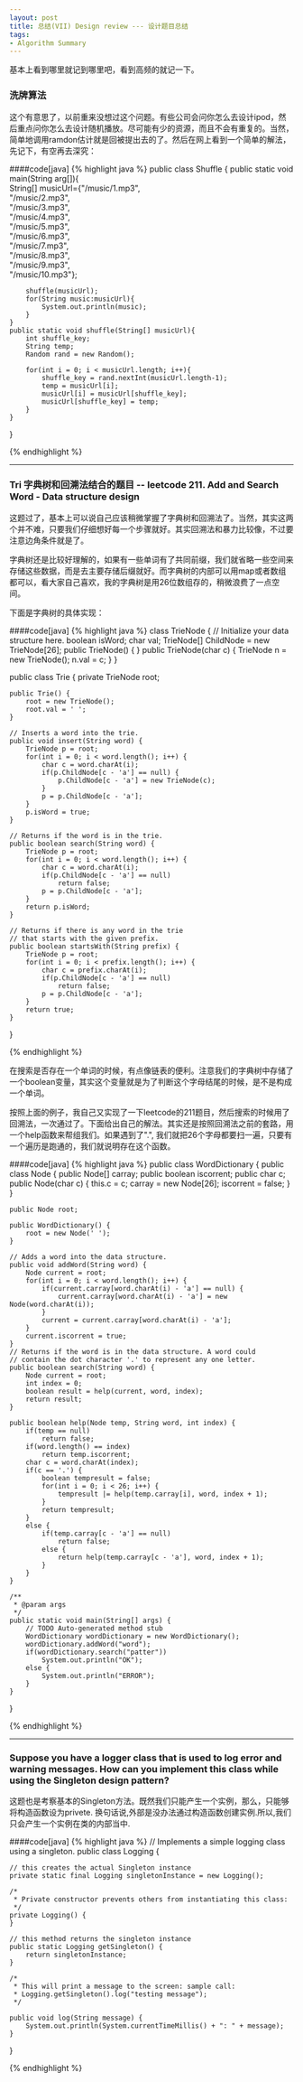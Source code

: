```yaml
---
layout: post
title: 总结(VII) Design review --- 设计题目总结
tags:
- Algorithm Summary
---
```

基本上看到哪里就记到哪里吧，看到高频的就记一下。

### 洗牌算法
这个有意思了，以前重来没想过这个问题。有些公司会问你怎么去设计ipod，然后重点问你怎么去设计随机播放。尽可能有少的资源，而且不会有重复的。当然，简单地调用ramdon估计就是回被提出去的了。然后在网上看到一个简单的解法，先记下，有空再去深究：

####code[java]
{% highlight java %}
public class Shuffle {
    public static void main(String arg[]){  
        String[] musicUrl={"/music/1.mp3",  
                "/music/2.mp3",  
                "/music/3.mp3",  
                "/music/4.mp3",  
                "/music/5.mp3",  
                "/music/6.mp3",  
                "/music/7.mp3",  
                "/music/8.mp3",  
                "/music/9.mp3",  
                "/music/10.mp3"};  
          
        shuffle(musicUrl);  
        for(String music:musicUrl){  
            System.out.println(music);  
        }  
    }  
    public static void shuffle(String[] musicUrl){  
        int shuffle_key;  
        String temp;  
        Random rand = new Random();  
          
        for(int i = 0; i < musicUrl.length; i++){  
            shuffle_key = rand.nextInt(musicUrl.length-1);  
            temp = musicUrl[i];  
            musicUrl[i] = musicUrl[shuffle_key];  
            musicUrl[shuffle_key] = temp;  
        }  
    }  
}

{% endhighlight %}

***

### Tri 字典树和回溯法结合的题目 -- leetcode 211. Add and Search Word - Data structure design

这题过了，基本上可以说自己应该稍微掌握了字典树和回溯法了。当然，其实这两个并不难，只要我们仔细想好每一个步骤就好。其实回溯法和暴力比较像，不过要注意边角条件就是了。

字典树还是比较好理解的，如果有一些单词有了共同前缀，我们就省略一些空间来存储这些数据，而是去主要存储后缀就好。而字典树的内部可以用map或者数组都可以，看大家自己喜欢，我的字典树是用26位数组存的，稍微浪费了一点空间。

下面是字典树的具体实现：

####code[java]
{% highlight java %}
class TrieNode {
    // Initialize your data structure here.
    boolean isWord;
    char val;
    TrieNode[] ChildNode = new TrieNode[26];
    public TrieNode() {
    }
    public TrieNode(char c) {
        TrieNode n = new TrieNode();
        n.val = c;
    }
}

public class Trie {
    private TrieNode root;

    public Trie() {
        root = new TrieNode();
        root.val = ' ';
    }

    // Inserts a word into the trie.
    public void insert(String word) {
        TrieNode p = root;
        for(int i = 0; i < word.length(); i++) {
            char c = word.charAt(i);
            if(p.ChildNode[c - 'a'] == null) {
                p.ChildNode[c - 'a'] = new TrieNode(c);
            }
            p = p.ChildNode[c - 'a'];
        }
        p.isWord = true;
    }

    // Returns if the word is in the trie.
    public boolean search(String word) {
        TrieNode p = root;
        for(int i = 0; i < word.length(); i++) {
            char c = word.charAt(i);
            if(p.ChildNode[c - 'a'] == null)
                return false;
            p = p.ChildNode[c - 'a'];
        }
        return p.isWord;
    }

    // Returns if there is any word in the trie
    // that starts with the given prefix.
    public boolean startsWith(String prefix) {
        TrieNode p = root;
        for(int i = 0; i < prefix.length(); i++) {
            char c = prefix.charAt(i);
            if(p.ChildNode[c - 'a'] == null)
                return false;
            p = p.ChildNode[c - 'a'];
        }
        return true;
    }
}

{% endhighlight %}

在搜索是否存在一个单词的时候，有点像链表的便利。注意我们的字典树中存储了一个boolean变量，其实这个变量就是为了判断这个字母结尾的时候，是不是构成一个单词。

按照上面的例子，我自己又实现了一下leetcode的211题目，然后搜索的时候用了回溯法，一次通过了。下面给出自己的解法。其实还是按照回溯法之前的套路，用一个help函数来帮组我们。如果遇到了".", 我们就把26个字母都要扫一遍，只要有一个遍历是跑通的，我们就说明存在这个函数。


####code[java]
{% highlight java %}
public class WordDictionary {
    public class Node {
        public Node[] carray;
        public boolean iscorrent;
        public char c;
        public Node(char c) {
            this.c = c;
            carray = new Node[26];
            iscorrent = false;
        }
    }
    
    public Node root;
    
    public WordDictionary() {
        root = new Node(' '); 
    }
    
    // Adds a word into the data structure.
    public void addWord(String word) {
        Node current = root;
        for(int i = 0; i < word.length(); i++) {
            if(current.carray[word.charAt(i) - 'a'] == null) {
                current.carray[word.charAt(i) - 'a'] = new Node(word.charAt(i));
            }
            current = current.carray[word.charAt(i) - 'a'];
        }
        current.iscorrent = true;
    }
    // Returns if the word is in the data structure. A word could
    // contain the dot character '.' to represent any one letter.
    public boolean search(String word) {
        Node current = root;
        int index = 0;
        boolean result = help(current, word, index);
        return result;
    }
    
    public boolean help(Node temp, String word, int index) {
        if(temp == null)
            return false;
        if(word.length() == index)
            return temp.iscorrent;
        char c = word.charAt(index);
        if(c == '.') {
            boolean tempresult = false;
            for(int i = 0; i < 26; i++) {
                tempresult |= help(temp.carray[i], word, index + 1);
            }
            return tempresult;
        }
        else {
            if(temp.carray[c - 'a'] == null)
                return false;
            else {
                return help(temp.carray[c - 'a'], word, index + 1);
            }
        }
    }
    
    /**
     * @param args
     */
    public static void main(String[] args) {
        // TODO Auto-generated method stub
        WordDictionary wordDictionary = new WordDictionary();
        wordDictionary.addWord("word");
        if(wordDictionary.search("patter"))
            System.out.println("OK");
        else {
            System.out.println("ERROR");
        }
    }

}

{% endhighlight %}

***

### Suppose you have a logger class that is used to log error and warning messages. How can you implement this class while using the Singleton design pattern?

这题也是考察基本的Singleton方法。既然我们只能产生一个实例，那么，只能够将构造函数设为privete. 换句话说,外部是没办法通过构造函数创建实例.所以,我们只会产生一个实例在类的内部当中.

####code[java]
{% highlight java %}
// Implements a simple logging class using a singleton.
public class Logging {

    // this creates the actual Singleton instance
    private static final Logging singletonInstance = new Logging();

    /*
     * Private constructor prevents others from instantiating this class:
     */
    private Logging() {
    }

    // this method returns the singleton instance
    public static Logging getSingleton() {
        return singletonInstance;
    }

    /*
     * This will print a message to the screen: sample call:
     * Logging.getSingleton().log("testing message");
     */

    public void log(String message) {
        System.out.println(System.currentTimeMillis() + ": " + message);
    }
}

{% endhighlight %}

